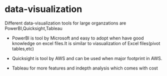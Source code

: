 # data-visualization
Different data-visualization tools for large organzations are PowerBI,Quicksight,Tableau

- PowerBI is tool by Microsoft and easy to adopt when have good knowledge on excel files.It is similar to viasualization of Excel files(pivot tables,etc)

- Quicksight is tool by AWS and can be used when major footprint in AWS.

- Tableau for more features and indepth analysis which comes with cost


